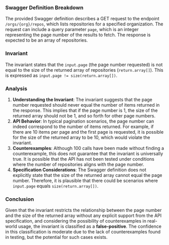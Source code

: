 ### Swagger Definition Breakdown
The provided Swagger definition describes a GET request to the endpoint `/orgs/{org}/repos`, which lists repositories for a specified organization. The request can include a query parameter `page`, which is an integer representing the page number of the results to fetch. The response is expected to be an array of repositories.

### Invariant
The invariant states that the `input.page` (the page number requested) is not equal to the size of the returned array of repositories (`return.array[]`). This is expressed as `input.page != size(return.array[])`.

### Analysis
1. **Understanding the Invariant**: The invariant suggests that the page number requested should never equal the number of items returned in the response. This implies that if the page number is 1, the size of the returned array should not be 1, and so forth for other page numbers.
2. **API Behavior**: In typical pagination scenarios, the page number can indeed correspond to the number of items returned. For example, if there are 10 items per page and the first page is requested, it is possible for the size of the returned array to be 10, which would violate the invariant.
3. **Counterexamples**: Although 100 calls have been made without finding a counterexample, this does not guarantee that the invariant is universally true. It is possible that the API has not been tested under conditions where the number of repositories aligns with the page number.
4. **Specification Considerations**: The Swagger definition does not explicitly state that the size of the returned array cannot equal the page number. Therefore, it is plausible that there could be scenarios where `input.page` equals `size(return.array[])`.

### Conclusion
Given that the invariant restricts the relationship between the page number and the size of the returned array without any explicit support from the API specification, and considering the possibility of counterexamples in real-world usage, the invariant is classified as a **false-positive**. The confidence in this classification is moderate due to the lack of counterexamples found in testing, but the potential for such cases exists.
